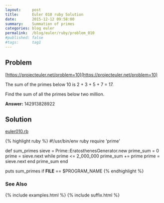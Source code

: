 ```yaml
---
layout:     post
title:      Euler 010 ruby Solution
date:       2015-12-12 09:58:00
summary:    Summation of primes
categories: blog euler
permalink:  /blog/euler/ruby/problem_010
#published: false
#tags:      tag1
---
```


## Problem

[https://projecteuler.net/problem=10](https://projecteuler.net/problem=10)

The sum of the primes below 10 is 2 + 3 + 5 + 7 = 17.

Find the sum of all the primes below two million.

**Answer:** 142913828922

## Solution

[euler010.rb](https://gitlab.com/tvarley/euler/blob/master/ruby/lib/euler010.rb)

{% highlight ruby %}
#!/usr/bin/env ruby
require 'prime'

def sum_primes
  sieve = Prime::EratosthenesGenerator.new
  prime_sum = 0
  prime = sieve.next
  while prime <= 2_000_000
    prime_sum += prime
    prime = sieve.next
  end
  prime_sum
end

puts sum_primes if __FILE__ == $PROGRAM_NAME
{% endhighlight %}

### See Also
{% include examples.html %}
{% include suffix.html %}
